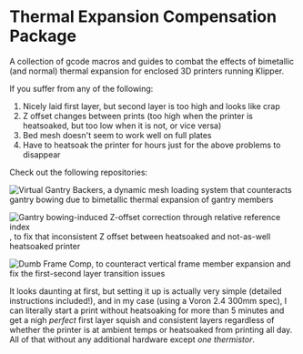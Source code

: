 # Thermal Expansion Compensation Package
A collection of gcode macros and guides to combat the effects of bimetallic (and normal) thermal expansion for enclosed 3D printers running Klipper.

If you suffer from any of the following:
1) Nicely laid first layer, but second layer is too high and looks like crap
2) Z offset changes between prints (too high when the printer is heatsoaked, but too low when it is not, or vice versa)
3) Bed mesh doesn't seem to work well on full plates
4) Have to heatsoak the printer for hours just for the above problems to disappear

Check out the following repositories:

![Virtual Gantry Backers](https://github.com/Deutherius/VGB), a dynamic mesh loading system that counteracts gantry bowing due to bimetallic thermal expansion of gantry members

![Gantry bowing-induced Z-offset correction through relative reference index](https://github.com/Deutherius/Gantry-bowing-induced-Z-offset-correction-through-relative-reference-index), to fix that inconsistent Z offset between heatsoaked and not-as-well heatsoaked printer

![Dumb Frame Comp](https://github.com/Deutherius/DFC), to counteract vertical frame member expansion and fix the first-second layer transition issues

It looks daunting at first, but setting it up is actually very simple (detailed instructions included!), and in my case (using a Voron 2.4 300mm spec), I can literally start a print without heatsoaking for more than 5 minutes and get a nigh *perfect* first layer squish and consistent layers regardless of whether the printer is at ambient temps or heatsoaked from printing all day. All of that without any additional hardware except *one thermistor*.
